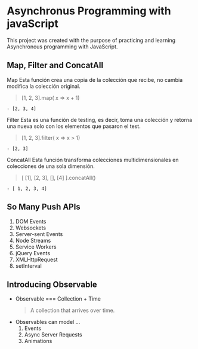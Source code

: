 # Asynchronus Programming with javaScript

This project was created with the purpose of practicing and learning
Asynchronous programming with JavaScript.

## Map, Filter and ConcatAll

Map
Esta función crea una copia de la colección que recibe,
no cambia modifica la colección original.

> [1, 2, 3].map( x => x + 1)

    - [2, 3, 4]

Filter
Esta es una función de testing, es decir, toma una colección
y retorna una nueva solo con los elementos que pasaron el test.

> [1, 2, 3].filter( x => x > 1)

    - [2, 3]

ConcatAll
Esta función transforma colecciones multidimensionales en
colecciones de una sola dimensión.

> [ [1], [2, 3], [], [4] ].concatAll()

    - [ 1, 2, 3, 4]

## So Many Push APIs

1. DOM Events
2. Websockets
3. Server-sent Events
4. Node Streams
5. Service Workers
6. jQuery Events
7. XMLHttpRequest
8. setInterval

## Introducing Observable

- Observable === Collection + Time
  > A collection that arrives over time.
- Observables can model ...
  1. Events
  2. Async Server Requests
  3. Animations
